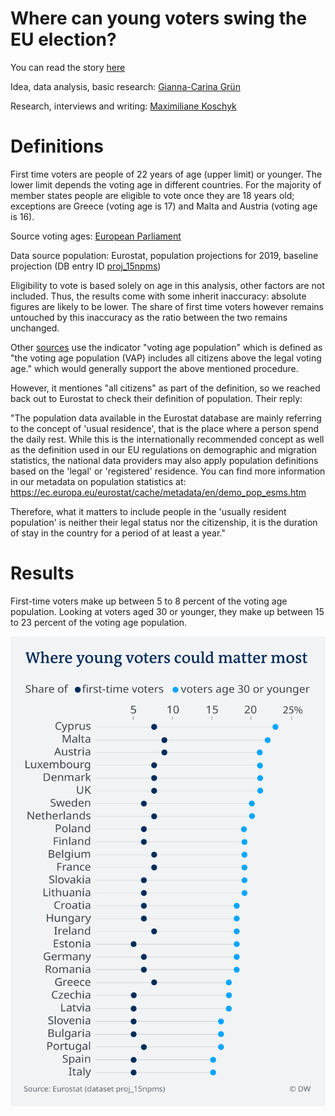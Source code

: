 # Where can young voters swing the EU election?

You can read the story [here](https://p.dw.com/p/3IrU4)

Idea, data analysis, basic research: [Gianna-Carina Grün](https://twitter.com/giannagruen)

Research, interviews and writing: [Maximiliane Koschyk](https://twitter.com/maxkoschyk)

# Definitions

First time voters are people of 22 years of age (upper limit) or younger. The lower limit depends the voting age in different countries. For the majority of member states people are eligible to vote once they are 18 years old; exceptions are Greece (voting age is 17) and Malta and Austria (voting age is 16).

Source voting ages: [European Parliament](http://www.europarl.europa.eu/RegData/etudes/ATAG/2018/623556/EPRS_ATA(2018)623556_EN.pdf)

Data source population: Eurostat, population projections for 2019, baseline projection (DB entry ID [proj_15npms](http://appsso.eurostat.ec.europa.eu/nui/show.do?dataset=proj_15npms&lang=en))

Eligibility to vote is based solely on age in this analysis, other factors are not included. Thus, the results come with some inherit inaccuracy: absolute figures are likely to be lower. The share of first time voters however remains untouched by this inaccuracy as the ratio between the two remains unchanged.

Other [sources](https://www.idea.int/data-tools/data/voter-turnout) use the indicator "voting age population" which is defined as "the voting age population (VAP) includes all citizens above the legal voting age." which would generally support the above mentioned procedure.

However, it mentiones "all citizens" as part of the definition, so we reached back out to Eurostat to check their definition of population. Their reply: 

"The population data available in the Eurostat database are mainly referring to the concept of 'usual residence', that is the place where a person spend the daily rest. While this is the internationally recommended concept as well as the definition used in our EU regulations on demographic and migration statistics, the national data providers may also apply population definitions based on the 'legal' or 'registered' residence. You can find more information in our metadata on population statistics at: https://ec.europa.eu/eurostat/cache/metadata/en/demo_pop_esms.htm

Therefore, what it matters to include people in the 'usually resident population' is neither their legal status nor the citizenship, it is the duration of stay in the country for a period of at least a year."

# Results

First-time voters make up between 5 to 8 percent of the voting age population.
Looking at voters aged 30 or younger, they make up between 15 to 23 percent of the voting age population.

![chart-share-young-voters](charts/124-EN-Share_YoungVoters-01.png)

